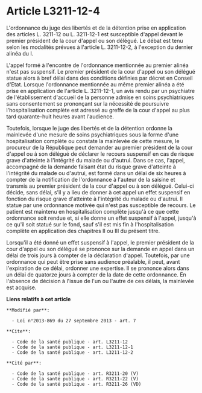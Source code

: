 # Article L3211-12-4

L'ordonnance du juge des libertés et de la détention prise en application des articles L. 3211-12 ou L. 3211-12-1 est
susceptible d'appel devant le premier président de la cour d'appel ou son délégué. Le débat est tenu selon les modalités
prévues à l'article L. 3211-12-2, à l'exception du dernier alinéa du I. 

L'appel formé à l'encontre de l'ordonnance mentionnée au premier alinéa n'est pas suspensif. Le premier président de la cour
d'appel ou son délégué statue alors à bref délai dans des conditions définies par décret en Conseil d'Etat. Lorsque
l'ordonnance mentionnée au même premier alinéa a été prise en application de l'article L. 3211-12-1, un avis rendu par un
psychiatre de l'établissement d'accueil de la personne admise en soins psychiatriques sans consentement se prononçant sur la
nécessité de poursuivre l'hospitalisation complète est adressé au greffe de la cour d'appel au plus tard quarante-huit heures
avant l'audience. 

Toutefois, lorsque le juge des libertés et de la détention ordonne la mainlevée d'une mesure de soins psychiatriques sous la
forme d'une hospitalisation complète ou constate la mainlevée de cette mesure, le procureur de la République peut demander au
premier président de la cour d'appel ou à son délégué de déclarer le recours suspensif en cas de risque grave d'atteinte à
l'intégrité du malade ou d'autrui. Dans ce cas, l'appel, accompagné de la demande faisant état du risque grave d'atteinte à
l'intégrité du malade ou d'autrui, est formé dans un délai de six heures à compter de la notification de l'ordonnance à
l'auteur de la saisine et transmis au premier président de la cour d'appel ou à son délégué. Celui-ci décide, sans délai,
s'il y a lieu de donner à cet appel un effet suspensif en fonction du risque grave d'atteinte à l'intégrité du malade ou
d'autrui. Il statue par une ordonnance motivée qui n'est pas susceptible de recours. Le patient est maintenu en
hospitalisation complète jusqu'à ce que cette ordonnance soit rendue et, si elle donne un effet suspensif à l'appel, jusqu'à
ce qu'il soit statué sur le fond, sauf s'il est mis fin à l'hospitalisation complète en application des chapitres II ou III
du présent titre. 

Lorsqu'il a été donné un effet suspensif à l'appel, le premier président de la cour d'appel ou son délégué se prononce sur la
demande en appel dans un délai de trois jours à compter de la déclaration d'appel. Toutefois, par une ordonnance qui peut
être prise sans audience préalable, il peut, avant l'expiration de ce délai, ordonner une expertise. Il se prononce alors
dans un délai de quatorze jours à compter de la date de cette ordonnance. En l'absence de décision à l'issue de l'un ou
l'autre de ces délais, la mainlevée est acquise.

**Liens relatifs à cet article**

	**Modifié par**:

	  - Loi n°2013-869 du 27 septembre 2013 - art. 7

	**Cite**:

	  - Code de la santé publique - art. L3211-12
	  - Code de la santé publique - art. L3211-12-1
	  - Code de la santé publique - art. L3211-12-2

	**Cité par**:

	  - Code de la santé publique - art. R3211-20 (V)
	  - Code de la santé publique - art. R3211-22 (V)
	  - Code de la santé publique - art. R3211-26 (VD)

